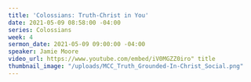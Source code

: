```yaml
---
title: 'Colossians: Truth-Christ in You'
date: 2021-05-09 08:58:00 -04:00
series: Colossians
week: 4
sermon_date: 2021-05-09 09:00:00 -04:00
speaker: Jamie Moore
video_url: https://www.youtube.com/embed/iV0MGZZ0iro" title
thumbnail_image: "/uploads/MCC_Truth_Grounded-In-Christ_Social.png"
---
```


